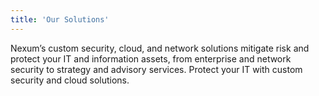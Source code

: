 ```yaml
---
title: 'Our Solutions'
---
```


Nexum’s custom security, cloud, and network solutions mitigate risk and protect your IT and information assets, from enterprise and network security to strategy and advisory services. Protect your IT with custom security and cloud solutions.
